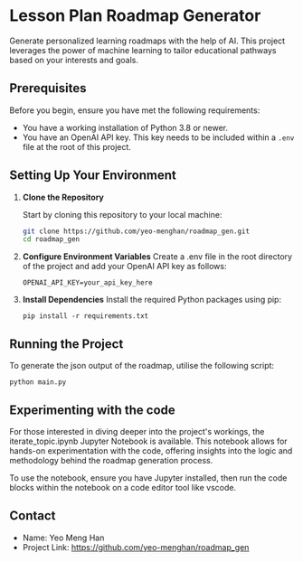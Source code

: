 # Lesson Plan Roadmap Generator

Generate personalized learning roadmaps with the help of AI. This project leverages the power of machine learning to tailor educational pathways based on your interests and goals.

## Prerequisites

Before you begin, ensure you have met the following requirements:
- You have a working installation of Python 3.8 or newer.
- You have an OpenAI API key. This key needs to be included within a `.env` file at the root of this project.

## Setting Up Your Environment

1. **Clone the Repository**

   Start by cloning this repository to your local machine:

   ```bash
   git clone https://github.com/yeo-menghan/roadmap_gen.git
   cd roadmap_gen
   ```
2. **Configure Environment Variables**
    Create a .env file in the root directory of the project and add your OpenAI API key as follows:
    ```
    OPENAI_API_KEY=your_api_key_here
    ```
3. **Install Dependencies**
    Install the required Python packages using pip:
    ```
    pip install -r requirements.txt
    ```

## Running the Project

To generate the json output of the roadmap, utilise the following script:

```
python main.py
```

## Experimenting with the code
For those interested in diving deeper into the project's workings, the iterate_topic.ipynb Jupyter Notebook is available. This notebook allows for hands-on experimentation with the code, offering insights into the logic and methodology behind the roadmap generation process.

To use the notebook, ensure you have Jupyter installed, then run the code blocks within the notebook on a code editor tool like vscode.

## Contact
- Name: Yeo Meng Han
- Project Link: https://github.com/yeo-menghan/roadmap_gen
